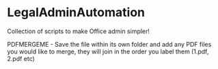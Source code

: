 # LegalAdminAutomation
Collection of scripts to make Office admin simpler!

PDFMERGEME - Save the file within its own folder and add any PDF files you would like to merge, they will join in the order you label them (1.pdf, 2.pdf etc)
